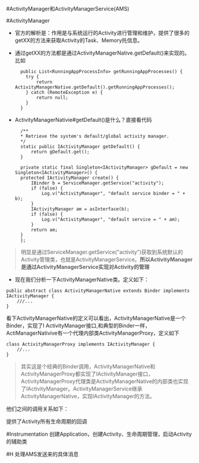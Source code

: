 #ActivityManager和ActivityManagerService(AMS)

#ActivityManager
* 官方的解析是：作用是与系统运行的Activity进行管理和维护，提供了很多的getXX的方法来获取Activity的Task、Memory扥信息。

* 通过getXX的方法都是通过ActivityManagerNative.getDefault()来实现的。比如
	
		public List<RunningAppProcessInfo> getRunningAppProcesses() {
          try {
              return ActivityManagerNative.getDefault().getRunningAppProcesses();
          } catch (RemoteException e) {
              return null;
          }
        }

* ActivityManagerNativie#getDefault()是什么？直接看代码
    
     	
    	/**
     	* Retrieve the system's default/global activity manager.
     	*/
    	static public IActivityManager getDefault() {
        	return gDefault.get();
    	}
    	
    	private static final Singleton<IActivityManager> gDefault = new Singleton<IActivityManager>() {
        protected IActivityManager create() {
            IBinder b = ServiceManager.getService("activity");
            if (false) {
                Log.v("ActivityManager", "default service binder = " + b);
            }
            IActivityManager am = asInterface(b);
            if (false) {
                Log.v("ActivityManager", "default service = " + am);
            }
            return am;
        }
        };
	
>明显是通过ServiceManager.getService("activity")获取到系统默认的Activity管理类，也就是ActivityManagerService。**所以ActivityManager是通过ActivityManagerService实现对Activity的管理**


* 现在我们分析一下ActivityManagerNative类。定义如下：

```		    
public abstract class ActivityManagerNative extends Binder implements IActivityManager {
	///...
}
```
看下ActivityManagerNative的定义可以看出，ActivityManagerNative是一个Binder，实现了I
ActivityManager接口,和典型的Binder一样，ActiManagerNativive有一个代理内部类ActivityManagerProxy，定义如下

```
class ActivityManagerProxy implements IActivityManager {
	//...
}
```

> 其实这是个经典的Binder调用，ActivityManagerNative和ActivityManagerProxy都实现了IActivityManager接口，ActivityManagerProxy代理类是ActivityManagerNative的内部类也实现了IActivityManager。ActivityManagerService继承ActivityManagerNative，实现IActivityManager的方法。

他们之间的调用关系如下：



提供了Activity所有生命周期的回调






#Instrumentation
创建Application，创建Activity、生命周期管理，启动Activity的辅助类

#H
处理AMS发送来的具体消息

